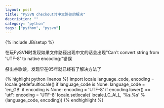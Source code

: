 ```yaml
---
layout: post
title: "PySVN checkout时中文路径的解决"
description: ""
category: "python"
tags: ["python", "pysvn"]
---
```

{% include JB/setup %}

在玩PySVN时发现如果文件路径出现中文的话会出现"Can't convert string from 'UTF-8' to native encoding:"错误


祭出谷歌娘，发现早在05年就已经有了解决方法了

{% highlight python linenos %}
import locale
language_code, encoding = locale.getdefaultlocale()
if language_code is None:
    language_code = 'en_GB'
if encoding is None:
    encoding = 'UTF-8'
if encoding.lower() == 'utf':
    encoding = 'UTF-8'
locale.setlocale( locale.LC_ALL, '%s.%s' % (language_code, encoding))
{% endhighlight %}
